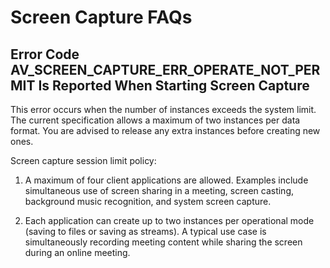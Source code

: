 # Screen Capture FAQs

<!--Kit: Media Kit-->
<!--Subsystem: Multimedia-->
<!--Owner: @zzs_911-->
<!--Designer: @stupig001-->
<!--Tester: @xdlinc-->
<!--Adviser: @w_Machine_cc-->

## Error Code AV_SCREEN_CAPTURE_ERR_OPERATE_NOT_PERMIT Is Reported When Starting Screen Capture

This error occurs when the number of instances exceeds the system limit. The current specification allows a maximum of two instances per data format. You are advised to release any extra instances before creating new ones.

Screen capture session limit policy:

1. A maximum of four client applications are allowed. Examples include simultaneous use of screen sharing in a meeting, screen casting, background music recognition, and system screen capture.

2. Each application can create up to two instances per operational mode (saving to files or saving as streams). A typical use case is simultaneously recording meeting content while sharing the screen during an online meeting.
